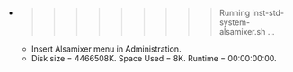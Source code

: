 * >>>>>>>>> Running inst-std-system-alsamixer.sh ...
  * Insert Alsamixer menu in Administration.
  * Disk size = 4466508K. Space Used = 8K. Runtime = 00:00:00:00.
